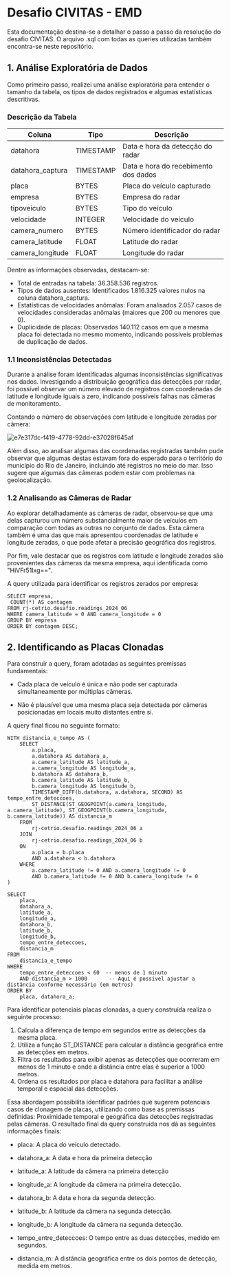 # Desafio CIVITAS - EMD

Esta documentação destina-se a detalhar o passo a passo da resolução do desafio CIVITAS. O arquivo .sql com todas as queries utilizadas também encontra-se neste repositório.

## 1. Análise Exploratória de Dados

Como primeiro passo, realizei uma análise exploratória para entender o tamanho da tabela, os tipos de dados registrados e algumas estatísticas descritivas. 

### Descrição da Tabela

| Coluna           | Tipo       | Descrição                                 |
|------------------|------------|-------------------------------------------|
| datahora         | TIMESTAMP  | Data e hora da detecção do radar          |
| datahora_captura | TIMESTAMP  | Data e hora do recebimento dos dados      |
| placa            | BYTES      | Placa do veículo capturado                |
| empresa          | BYTES      | Empresa do radar                          |
| tipoveiculo      | BYTES      | Tipo do veículo                           |
| velocidade       | INTEGER    | Velocidade do veículo                     |
| camera_numero    | BYTES      | Número identificador do radar             |
| camera_latitude  | FLOAT      | Latitude do radar                         |
| camera_longitude | FLOAT      | Longitude do radar                        |

Dentre as informações observadas, destacam-se:
* Total de entradas na tabela: 36.358.536 registros.
* Tipos de dados ausentes: Identificados 1.816.325 valores nulos na coluna datahora_captura.
* Estatísticas de velocidades anômalas: Foram analisados 2.057 casos de velocidades consideradas anômalas (maiores que 200 ou menores que 0).
* Duplicidade de placas: Observados 140.112 casos em que a mesma placa foi detectada no mesmo momento, indicando possíveis problemas de duplicação de dados.

### 1.1 Inconsistências Detectadas
Durante a análise foram identificadas algumas inconsistências significativas nos dados. Investigando a distribuição geográfica das detecções por radar, foi possível observar um número elevado de registros com coordenadas de latitude e longitude iguais a zero, indicando possíveis falhas nas câmeras de monitoramento.

Contando o número de observações com latitude e longitude zeradas por câmera:

![e7e317dc-f419-4778-92dd-e37028f645af](https://github.com/LucasMirandaVS/emd-desafio-civitas/assets/77032413/322c1d26-f5b2-4bde-8d47-dc326b921563)

Além disso,  ao analisar algumas das coordenadas registradas também pude observar que algumas destas estavam fora do esperado para o território do município do Rio de Janeiro, incluindo até registros no meio do mar. Isso sugere que algumas das câmeras podem estar com problemas na geolocalização.

### 1.2  Analisando as Câmeras de Radar
Ao explorar detalhadamente as câmeras de radar, observou-se que uma delas capturou um número substancialmente maior de veículos em comparação com todas as outras no conjunto de dados. Esta câmera também é uma das que mais apresentou coordenadas de latitude e longitude zeradas, o que pode afetar a precisão geográfica dos registros.

Por fim, vale destacar que os registros com latitude e longitude zerados são provenientes das câmeras da mesma empresa, aqui identificada como "HiVFr51Ixg==".

A query utilizada para identificar os registros zerados por empresa:
```
SELECT empresa,
 COUNT(*) AS contagem
FROM rj-cetrio.desafio.readings_2024_06
WHERE camera_latitude = 0 AND camera_longitude = 0
GROUP BY empresa
ORDER BY contagem DESC;
```

## 2. Identificando as Placas Clonadas

Para construir a query, foram adotadas as seguintes premissas fundamentais:

* Cada placa de veículo é única e não pode ser capturada simultaneamente por múltiplas câmeras.
  
* Não é plausível que uma mesma placa seja detectada por câmeras posicionadas em locais muito distantes entre si.

A query final ficou no seguinte formato:

```
WITH distancia_e_tempo AS (
    SELECT 
        a.placa, 
        a.datahora AS datahora_a, 
        a.camera_latitude AS latitude_a, 
        a.camera_longitude AS longitude_a,
        b.datahora AS datahora_b, 
        b.camera_latitude AS latitude_b, 
        b.camera_longitude AS longitude_b,
        TIMESTAMP_DIFF(b.datahora, a.datahora, SECOND) AS tempo_entre_deteccoes,
        ST_DISTANCE(ST_GEOGPOINT(a.camera_longitude, a.camera_latitude), ST_GEOGPOINT(b.camera_longitude, b.camera_latitude)) AS distancia_m
    FROM 
        rj-cetrio.desafio.readings_2024_06 a
    JOIN 
        rj-cetrio.desafio.readings_2024_06 b
    ON 
        a.placa = b.placa
        AND a.datahora < b.datahora
    WHERE 
        a.camera_latitude != 0 AND a.camera_longitude != 0
        AND b.camera_latitude != 0 AND b.camera_longitude != 0
)

SELECT 
    placa, 
    datahora_a, 
    latitude_a, 
    longitude_a, 
    datahora_b, 
    latitude_b, 
    longitude_b, 
    tempo_entre_deteccoes, 
    distancia_m
FROM 
    distancia_e_tempo
WHERE 
    tempo_entre_deteccoes < 60  -- menos de 1 minuto
    AND distancia_m > 1000       -- Aqui é possivel ajustar a distância conforme necessário (em metros)
ORDER BY 
    placa, datahora_a;
```
Para identificar potenciais placas clonadas, a query construída realiza o seguinte processo:

1. Calcula a diferença de tempo em segundos entre as detecções da mesma placa.
2. Utiliza a função ST_DISTANCE para calcular a distância geográfica entre as detecções em metros.
3. Filtra os resultados para exibir apenas as detecções que ocorreram em menos de 1 minuto e onde a distância entre elas é superior a 1000 metros.
4. Ordena os resultados por placa e datahora para facilitar a análise temporal e espacial das detecções.
   
Essa abordagem possibilita identificar padrões que sugerem potenciais casos de clonagem de placas, utilizando como base as premissas definidas: Proximidade temporal e geográfica das detecções registradas pelas câmeras. O resultado final da query construida nos dá as seguintes informações finais:
* placa: A placa do veículo detectado.

* datahora_a: A data e hora da primeira detecção

* latitude_a: A latitude da câmera na primeira detecção

* longitude_a: A longitude da câmera na primeira detecção.

* datahora_b: A data e hora da segunda detecção.

* latitude_b: A latitude da câmera na segunda detecção.

* longitude_b: A longitude da câmera na segunda detecção.

* tempo_entre_deteccoes: O tempo entre as duas detecções, medido em segundos.

* distancia_m: A distância geográfica entre os dois pontos de detecção, medida em metros.

